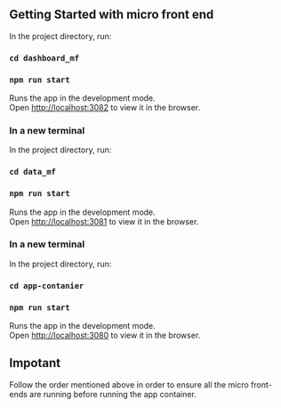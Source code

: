 ## Getting Started with micro front end


In the project directory, run:

### `cd dashboard_mf`
### `npm run start`

Runs the app in the development mode.\
Open [http://localhost:3082](http://localhost:3082) to view it in the browser.

### In a new terminal

In the project directory, run:

### `cd data_mf`
### `npm run start`

Runs the app in the development mode.\
Open [http://localhost:3081](http://localhost:3081) to view it in the browser.

### In a new terminal

In the project directory, run:

### `cd app-contanier`
### `npm run start`

Runs the app in the development mode.\
Open [http://localhost:3080](http://localhost:3080) to view it in the browser.

## Impotant

Follow the order mentioned above in order to ensure all the micro front-ends are running before running the app container.